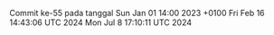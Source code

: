Commit ke-55 pada tanggal Sun Jan 01 14:00 2023 +0100
Fri Feb 16 14:43:06 UTC 2024
Mon Jul  8 17:10:11 UTC 2024
